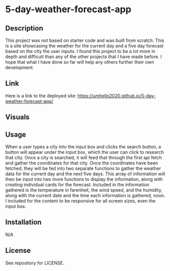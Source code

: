 # 5-day-weather-forecast-app

## Description
This project was not based on starter code and was built from scratch. This is a site showcasing the weather for the current day and a five day forecast based on the city the user inputs. I found this project to be a lot more in depth and difficult than any of the other projects that I have made before. I hope that what I have done so far will help any others further their own development.

## Link
Here is a link to the deployed site: https://umhello2020.github.io/5-day-weather-forecast-app/

## Visuals


## Usage
When a user types a city into the input box and clicks the search button, a button will appear under the input box, which the user can click to research that city. Once a city is searched, it will feed that through the first api fetch and gather the coordinates for that city. Once the coordinates have been fetched, they will be fed into two separate functions to gather the weather data for the current day and the next five days. This array of information will then be input into two more functions to display the information, along with creating individual cards for the forecast. Included in the information gathered is the temperature in farenheit, the wind speed, and the humidity, along with the current date and the time each information is gathered, noon. I included for the content to be responsive for all screen sizes, even the input box.

## Installation
N/A


## License
See repository for LICENSE.
